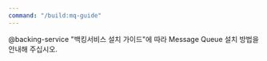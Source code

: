 ```yaml
---
command: "/build:mq-guide"
---
```


@backing-service 
"백킹서비스 설치 가이드"에 따라 Message Queue 설치 방법을 안내해 주십시오.